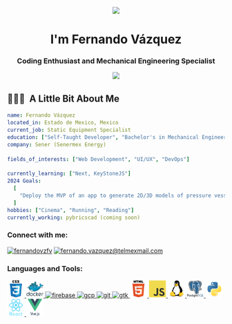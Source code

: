 <p align="center">
  <img src="https://capsule-render.vercel.app/api?type=waving&color=gray&text=Hello 👋!&height=120&section=header"/>
</p>

<h1 align="center">I'm Fernando Vázquez</h1>
<h3 align="center">Coding Enthusiast and Mechanical Engineering Specialist</h3>

<p align="center">
  <img src= "https://media.giphy.com/media/5xtDarqiAfN6mqPwdyw/giphy.gif">
</p>

<h2> 👨🏻‍💻 &nbsp;A Little Bit About Me</h2>

```yaml
name: Fernando Vázquez
located_in: Estado de Mexico, Mexico
current_job: Static Equipment Specialist
education: ["Self-Taught Developer", "Bachelor's in Mechanical Engineering"]
company: Sener (Senermex Energy)

fields_of_interests: ["Web Development", "UI/UX", "DevOps"]

currently_learning: ["Next, KeyStoneJS"]
2024 Goals:
  [
    "Deploy the MVP of an app to generate 2D/3D models of pressure vessels in BricsCAD.",
  ]
hobbies: ["Cinema", "Running", "Reading"]
currently_working: pybricscad (coming soon)
```

<h3 align="left">Connect with me:</h3>
<p align="left">
<a href="https://linkedin.com/in/fernandovzfv" target="blank"><img align="center" src="https://raw.githubusercontent.com/rahuldkjain/github-profile-readme-generator/master/src/images/icons/Social/linked-in-alt.svg" alt="fernandovzfv" height="30" width="40" /></a>
<a href="mailto:fernando.vazquez@telmexmail.com" target="blank"><img align="center" src="https://www.freepnglogos.com/uploads/email-png/email-western-libraries-12.png" alt="fernando.vazquez@telmexmail.com" height="30" width="40"></img></a>
</p>

<h3 align="left">Languages and Tools:</h3>
<p align="left"> <a href="https://www.w3schools.com/css/" target="_blank" rel="noreferrer"> <img src="https://raw.githubusercontent.com/devicons/devicon/master/icons/css3/css3-original-wordmark.svg" alt="css3" width="40" height="40"/> </a> <a href="https://www.docker.com/" target="_blank" rel="noreferrer"> <img src="https://raw.githubusercontent.com/devicons/devicon/master/icons/docker/docker-original-wordmark.svg" alt="docker" width="40" height="40"/> </a> <a href="https://firebase.google.com/" target="_blank" rel="noreferrer"> <img src="https://www.vectorlogo.zone/logos/firebase/firebase-icon.svg" alt="firebase" width="40" height="40"/> </a> <a href="https://cloud.google.com" target="_blank" rel="noreferrer"> <img src="https://www.vectorlogo.zone/logos/google_cloud/google_cloud-icon.svg" alt="gcp" width="40" height="40"/> </a> <a href="https://git-scm.com/" target="_blank" rel="noreferrer"> <img src="https://www.vectorlogo.zone/logos/git-scm/git-scm-icon.svg" alt="git" width="40" height="40"/> </a> <a href="https://www.gtk.org/" target="_blank" rel="noreferrer"> <img src="https://upload.wikimedia.org/wikipedia/commons/7/71/GTK_logo.svg" alt="gtk" width="40" height="40"/> </a> <a href="https://www.w3.org/html/" target="_blank" rel="noreferrer"> <img src="https://raw.githubusercontent.com/devicons/devicon/master/icons/html5/html5-original-wordmark.svg" alt="html5" width="40" height="40"/> </a> <a href="https://developer.mozilla.org/en-US/docs/Web/JavaScript" target="_blank" rel="noreferrer"> <img src="https://raw.githubusercontent.com/devicons/devicon/master/icons/javascript/javascript-original.svg" alt="javascript" width="40" height="40"/> </a> <a href="https://www.linux.org/" target="_blank" rel="noreferrer"> <img src="https://raw.githubusercontent.com/devicons/devicon/master/icons/linux/linux-original.svg" alt="linux" width="40" height="40"/> </a> <a href="https://www.postgresql.org" target="_blank" rel="noreferrer"> <img src="https://raw.githubusercontent.com/devicons/devicon/master/icons/postgresql/postgresql-original-wordmark.svg" alt="postgresql" width="40" height="40"/> </a> <a href="https://www.python.org" target="_blank" rel="noreferrer"> <img src="https://raw.githubusercontent.com/devicons/devicon/master/icons/python/python-original.svg" alt="python" width="40" height="40"/> </a> <a href="https://reactjs.org/" target="_blank" rel="noreferrer"> <img src="https://raw.githubusercontent.com/devicons/devicon/master/icons/react/react-original-wordmark.svg" alt="react" width="40" height="40"/> </a> <a href="https://vuejs.org/" target="_blank" rel="noreferrer"> <img src="https://raw.githubusercontent.com/devicons/devicon/master/icons/vuejs/vuejs-original-wordmark.svg" alt="vuejs" width="40" height="40"/> </a> </p>

<!---
fernandovzfv/fernandovzfv is a ✨ special ✨ repository because its `README.md` (this file) appears on your GitHub profile.
You can click the Preview link to take a look at your changes.
--->

